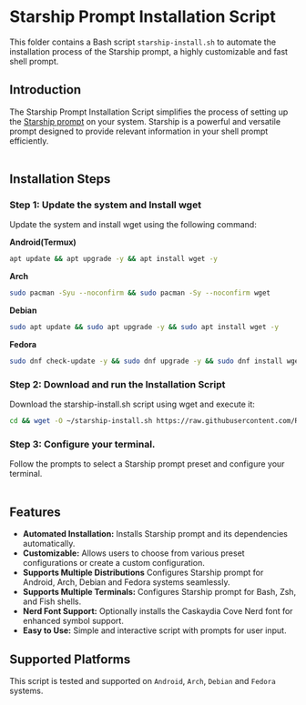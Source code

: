 # Starship Prompt Installation Script

This folder contains a Bash script `starship-install.sh` to automate the installation process of the Starship prompt, a highly customizable and fast shell prompt.

## Introduction

The Starship Prompt Installation Script simplifies the process of setting up the [Starship prompt](https://starship.rs/) on your system. Starship is a powerful and versatile prompt designed to provide relevant information in your shell prompt efficiently.
<br><br>

## Installation Steps

### Step 1: Update the system and Install wget
Update the system and install wget using the following command:

**Android(Termux)**
```bash
apt update && apt upgrade -y && apt install wget -y
```
**Arch**
```bash
sudo pacman -Syu --noconfirm && sudo pacman -Sy --noconfirm wget
```
**Debian**
```bash
sudo apt update && sudo apt upgrade -y && sudo apt install wget -y
```
**Fedora**
```bash
sudo dnf check-update -y && sudo dnf upgrade -y && sudo dnf install wget -y
```

### Step 2: Download and run the Installation Script
Download the starship-install.sh script using wget and execute it:
```bash
cd && wget -O ~/starship-install.sh https://raw.githubusercontent.com/Raqeeb27/MyResourceHub/main/Starship_Prompt/starship-install.sh && bash starship-install.sh && exit
```

### Step 3: Configure your terminal.
Follow the prompts to select a Starship prompt preset and configure your terminal.
<br><br>

## Features

- **Automated Installation:** Installs Starship prompt and its dependencies automatically.
- **Customizable:** Allows users to choose from various preset configurations or create a custom configuration.
- **Supports Multiple Distributions** Configures Starship prompt for Android, Arch, Debian and Fedora systems seamlessly.
- **Supports Multiple Terminals:** Configures Starship prompt for Bash, Zsh, and Fish shells.
- **Nerd Font Support:** Optionally installs the Caskaydia Cove Nerd font for enhanced symbol support.
- **Easy to Use:** Simple and interactive script with prompts for user input.

## Supported Platforms

This script is tested and supported on `Android`, `Arch`, `Debian` and `Fedora` systems.
